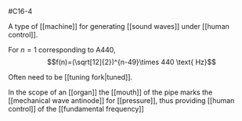 #C16-4

A type of [[machine]] for generating [[sound waves]] under [[human control]].

For $n=1$ corresponding to A440,
$$f(n)=(\sqrt[12]{2})^{n-49}\times 440 \text{ Hz}$$


Often need to be [[tuning fork|tuned]].

In the scope of an [[organ]] the [[mouth]] of the pipe marks the [[mechanical wave antinode]] for [[pressure]], thus providing [[human control]] of the [[fundamental frequency]]